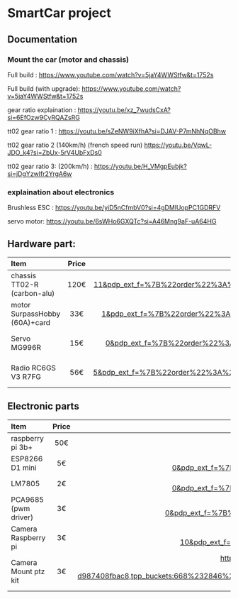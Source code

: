 # SmartCar project



## Documentation

### Mount the car (motor and chassis)

Full build : https://www.youtube.com/watch?v=5jaY4WWStfw&t=1752s

Full build (with upgrade): https://www.youtube.com/watch?v=5jaY4WWStfw&t=1752s

gear ratio explaination : https://youtu.be/xz_7wudsCxA?si=6EfOzw9CyRQAZsRG

tt02 gear ratio 1 : https://youtu.be/sZeNW9iXfhA?si=DJAV-P7mNhNqOBhw

tt02 gear ratio 2 (140km/h) (french speed run)
https://youtu.be/VqwL-JDO_k4?si=ZbUx-5rV4UbFxDs0

tt02 gear ratio 3: (200km/h) :
https://youtu.be/H_VMgpEubjk?si=jDgYzwlfr2YrgA6w

### explaination about electronics 

Brushless ESC : https://youtu.be/yiD5nCfmbV0?si=4gDMlUopPC1GDRFV

servo motor:
https://youtu.be/6sWHo6GXQTc?si=A46Mng9aF-uA64HG

## Hardware part:
| Item              | Price    | Link |
| :---------------- | :------: | ----------------------------------------------------------------------------------------------------------------------------------------------------------------------------------------------------------------------------------------------------------------------------------------------------------------------------------------------------------------------------------------------------------------------------------------------------------------------------------------------------------------------------------------------------------------------------------------------------------------: |
chassis TT02-R (carbon-alu) | 120€ |  https://fr.aliexpress.com/item/1005007610264496.html?spm=a2g0o.productlist.main.12.76a7TJbKTJbKoo&algo_pvid=63f3f2d3-7832-4c45-9358-9b56eefea020&algo_exp_id=63f3f2d3-7832-4c45-9358-9b56eefea020-11&pdp_ext_f=%7B%22order%22%3A%2238%22%2C%22eval%22%3A%221%22%7D&pdp_npi=4%40dis%21EUR%21329.36%21108.69%21%21%212664.72%21879.36%21%402103867617500937454246013e371a%2112000041496358494%21sea%21BE%213294809779%21X&curPageLogUid=ZWm2PIl0acht&utparam-url=scene%3Asearch%7Cquery_from%3A
motor SurpassHobby (60A)+card | 33€ | https://fr.aliexpress.com/item/1005006742987156.html?spm=a2g0o.productlist.main.2.4ac16a93vRI7ax&algo_pvid=ae2e9803-f77a-4600-9eb1-5af927e05599&aem_p4p_detail=202506161012533678679071203120000042013&algo_exp_id=ae2e9803-f77a-4600-9eb1-5af927e05599-1&pdp_ext_f=%7B%22order%22%3A%221755%22%2C%22eval%22%3A%221%22%7D&pdp_npi=4%40dis%21EUR%2197.82%2127.39%21%21%21791.42%21221.60%21%40211b876e17500939734093277e5acd%2112000038163192471%21sea%21BE%213294809779%21X&curPageLogUid=SaZgQMfJ4yLL&utparam-url=scene%3Asearch%7Cquery_from%3A&search_p4p_id=202506161012533678679071203120000042013_1
Servo MG996R | 15€ | https://fr.aliexpress.com/item/1005007395940830.html?spm=a2g0o.productlist.main.1.e8db1248nHliAb&algo_pvid=c6ef145c-b931-4659-b939-4924d33599bd&algo_exp_id=c6ef145c-b931-4659-b939-4924d33599bd-0&pdp_ext_f=%7B%22order%22%3A%22579%22%2C%22eval%22%3A%221%22%7D&pdp_npi=4%40dis%21EUR%2157.11%2115.99%21%21%21462.06%21129.37%21%40211b81a317500940457661297e4a8a%2112000040576263131%21sea%21BE%213294809779%21X&curPageLogUid=zNX3LP8QvdrS&utparam-url=scene%3Asearch%7Cquery_from%3A
Radio RC6GS V3 R7FG | 56€ | https://fr.aliexpress.com/item/1005005190722412.html?spm=a2g0o.productlist.main.6.44afWD9lWD9luq&algo_pvid=57644be9-5321-4dba-a2b3-ed7f71073b1d&algo_exp_id=57644be9-5321-4dba-a2b3-ed7f71073b1d-5&pdp_ext_f=%7B%22order%22%3A%22875%22%2C%22eval%22%3A%221%22%7D&pdp_npi=4%40dis%21EUR%21163.53%2145.79%21%21%211323.09%21370.47%21%40211b61bb17500941465907656e5366%2112000032058485923%21sea%21BE%213294809779%21X&curPageLogUid=Cs8yVya946Mv&utparam-url=scene%3Asearch%7Cquery_from%3A


## Electronic parts
| Item              | Price    | Link |
| :---------------- | :------: | ---: |
raspberry pi 3b+  | 50€      | https://shop.mchobby.be/fr/cartes-meres/1326-raspberry-pi-3-b-plus-de-stock--3232100013261.html?src=raspberrypi |
ESP8266 D1 mini   |  5€      | D1 mini type C https://fr.aliexpress.com/item/1005006018009983.html?spm=a2g0o.productlist.main.1.36a35e1dN388i4&algo_pvid=6f36d003-d340-4944-aac7-bcdfb09d4ee2&algo_exp_id=6f36d003-d340-4944-aac7-bcdfb09d4ee2-0&pdp_ext_f=%7B%22order%22%3A%22975%22%2C%22eval%22%3A%221%22%7D&pdp_npi=4%40dis%21EUR%217.72%212.62%21%21%2162.50%2121.25%21%4021038e1e17500946019538144e9912%2112000035516008090%21sea%21BE%213294809779%21X&curPageLogUid=vGzTPk04ObO7&utparam-url=scene%3Asearch%7Cquery_from%3A 
LM7805            | 2€       | https://fr.aliexpress.com/item/1005006018009983.html?spm=a2g0o.productlist.main.1.36a35e1dN388i4&algo_pvid=6f36d003-d340-4944-aac7-bcdfb09d4ee2&algo_exp_id=6f36d003-d340-4944-aac7-bcdfb09d4ee2-0&pdp_ext_f=%7B%22order%22%3A%22975%22%2C%22eval%22%3A%221%22%7D&pdp_npi=4%40dis%21EUR%217.72%212.62%21%21%2162.50%2121.25%21%4021038e1e17500946019538144e9912%2112000035516008090%21sea%21BE%213294809779%21X&curPageLogUid=vGzTPk04ObO7&utparam-url=scene%3Asearch%7Cquery_from%3A
PCA9685 (pwm driver) | 3€ | https://fr.aliexpress.com/item/1005007463410769.html?spm=a2g0o.productlist.main.1.12fe61f081PoTI&algo_pvid=2e555d53-31d9-4a82-bcd7-1c86b389a75f&algo_exp_id=2e555d53-31d9-4a82-bcd7-1c86b389a75f-0&pdp_ext_f=%7B%22order%22%3A%2212%22%2C%22eval%22%3A%221%22%7D&pdp_npi=4%40dis%21EUR%2112.63%213.41%21%21%21102.22%2127.60%21%40211b61d017500947473232504e5ddc%2112000040858588834%21sea%21BE%213294809779%21X&curPageLogUid=DMC6PQU9vEyV&utparam-url=scene%3Asearch%7Cquery_from%3A
Camera Raspberry pi | 3€ | https://fr.aliexpress.com/item/1005003386791483.html?spm=a2g0o.productlist.main.11.52124185rhdlPS&algo_pvid=a3403bdd-846b-4692-9dfa-2fedbec6b804&algo_exp_id=a3403bdd-846b-4692-9dfa-2fedbec6b804-10&pdp_ext_f=%7B%22order%22%3A%22834%22%2C%22eval%22%3A%221%22%7D&pdp_npi=4%40dis%21EUR%214.20%213.91%21%21%214.73%214.40%21%40210384b217500948590273795e0cef%2112000034511448969%21sea%21BE%213294809779%21X&curPageLogUid=udnkhLCQ3K52&utparam-url=scene%3Asearch%7Cquery_from%3A
Camera Mount ptz kit | 3€ | https://fr.aliexpress.com/item/1005007479053402.html?spm=a2g0o.detail.pcDetailTopMoreOtherSeller.11.31b9b31nb31nZJ&gps-id=pcDetailTopMoreOtherSeller&scm=1007.14452.396806.0&scm_id=1007.14452.396806.0&scm-url=1007.14452.396806.0&pvid=80e05349-4a08-4488-93fc-d987408fbac8&_t=gps-id:pcDetailTopMoreOtherSeller,scm-url:1007.14452.396806.0,pvid:80e05349-4a08-4488-93fc-d987408fbac8,tpp_buckets:668%232846%238114%231999&pdp_ext_f=%7B%22order%22%3A%22233%22%2C%22eval%22%3A%221%22%2C%22sceneId%22%3A%2230050%22%7D&pdp_npi=4%40dis%21EUR%213.36%212.99%21%21%2127.18%2124.19%21%402103892f17500949716868514e1389%2112000040920567014%21rec%21BE%213294809779%21X&utparam-url=scene%3ApcDetailTopMoreOtherSeller%7Cquery_from%3A&search_p4p_id=202506161029317266739719906029798847_10
